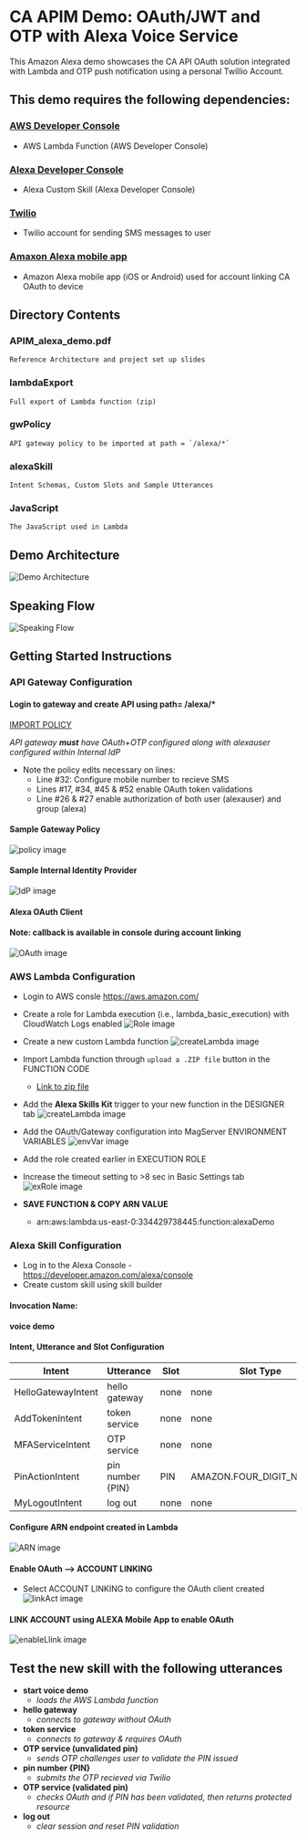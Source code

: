 # CA APIM Demo: OAuth/JWT and OTP with Alexa Voice Service

This Amazon Alexa demo showcases the CA API OAuth solution
integrated with Lambda and OTP push notification using a personal Twillio Account.

## This demo requires the following dependencies:
### [AWS Developer Console](https://aws.amazon.com/)
  * AWS Lambda Function (AWS Developer Console)

### [Alexa Developer Console](https://developer.amazon.com/alexa)
  * Alexa Custom Skill (Alexa Developer Console)

### [Twilio](https://www.twilio.com/)
  * Twilio account for sending SMS messages to user

### [Amaxon Alexa mobile app](https://www.amazon.com/gp/help/customer/display.html?nodeId=201602060)
  * Amazon Alexa mobile app (iOS or Android) used for account linking CA OAuth to device

## Directory Contents
### APIM_alexa_demo.pdf
    Reference Architecture and project set up slides
### lambdaExport
    Full export of Lambda function (zip)
### gwPolicy
    API gateway policy to be imported at path = `/alexa/*`
### alexaSkill
    Intent Schemas, Custom Slots and Sample Utterances
### JavaScript
    The JavaScript used in Lambda

## Demo Architecture
![Demo Architecture](images/APIM_alexa_demo.png)

## Speaking Flow
![Speaking Flow](images/speakingFlow.png)

## Getting Started Instructions

### API Gateway Configuration

#### Login to gateway and create API using path= /alexa/*
[IMPORT POLICY](gwPolicy/alexaPolicy.xml)

*API gateway **must** have OAuth+OTP configured along with alexauser configured within Internal IdP*
* Note the policy edits necessary on lines:
    * Line #32: Configure mobile number to recieve SMS
    * Lines #17, #34, #45 & #52 enable OAuth token validations
    * Line #26 & #27 enable authorization of both user (alexauser) and group (alexa)

#### Sample Gateway Policy
![policy image](images/samplePolicy.png)

#### Sample Internal Identity Provider
![IdP image](images/populateUsers.png)

#### Alexa OAuth Client
####  Note: callback is available in console during account linking
![OAuth image](images/clientOauth.png)

### AWS Lambda Configuration
* Login to AWS consle https://aws.amazon.com/
* Create a role for Lambda execution (i.e., lambda_basic_execution) with CloudWatch Logs enabled
![Role image](images/roleImage.png)



* Create a new custom Lambda function
![createLambda image](images/createLambda.png)



* Import Lambda function through `upload a .ZIP file` button in the FUNCTION CODE
    * [Link to zip file](lambdaExport/alexaAPIM-baa11f01-e010-4e73-8db3-4f71484870c3.zip)
    
* Add the **Alexa Skills Kit** trigger to your new function in the DESIGNER tab
![createLambda image](images/configureFunction.png)

* Add the OAuth/Gateway configuration into MagServer ENVIRONMENT VARIABLES
![envVar image](images/envVar.png)

* Add the role created earlier in EXECUTION ROLE
* Increase the timeout setting to >8 sec in Basic Settings tab
![exRole image](images/exRole.png)


* **SAVE FUNCTION & COPY ARN VALUE**
    * arn:aws:lambda:us-east-0:334429738445:function:alexaDemo



### Alexa Skill Configuration
* Log in to the Alexa Console - https://developer.amazon.com/alexa/console
* Create custom skill using skill builder

#### Invocation Name:
**voice demo**



#### Intent, Utterance and Slot Configuration
Intent | Utterance | Slot | Slot Type
------------ | ------------- | ------------ | -------------
HelloGatewayIntent | hello gateway | none | none
AddTokenIntent | token service | none | none
MFAServiceIntent | OTP service | none | none
PinActionIntent | pin number {PIN} | PIN | AMAZON.FOUR_DIGIT_NUMBER
MyLogoutIntent | log out | none | none


#### Configure ARN endpoint created in Lambda
![ARN image](images/addARN.png)


#### Enable OAuth --> ACCOUNT LINKING
* Select ACCOUNT LINKING to configure the OAuth client created
![linkAct image](images/linkAct.png)


#### LINK ACCOUNT using ALEXA Mobile App to enable OAuth
![enableLlink image](images/enableLink.png)



## Test the new skill with the following utterances
* **start voice demo**
    * *loads the AWS Lambda function*
* **hello gateway**
    * *connects to gateway without OAuth*
* **token service**
    * *connects to gateway & requires OAuth*
* **OTP service (unvalidated pin)**
    * *sends OTP challenges user to validate the PIN issued*
* **pin number {PIN}**
    * *submits the OTP recieved via Twilio*
* **OTP service (validated pin)**
    * *checks OAuth and if PIN has been validated, then returns protected resource*
* **log out**
    * *clear session and reset PIN validation*



